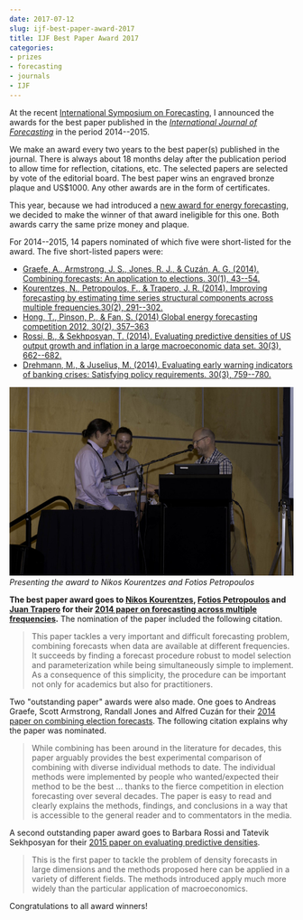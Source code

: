```yaml
---
date: 2017-07-12
slug: ijf-best-paper-award-2017
title: IJF Best Paper Award 2017
categories:
- prizes
- forecasting
- journals
- IJF
---
```


At the recent [International Symposium on Forecasting](http://forecasters.org/isf), I announced the awards for the best paper published in the *[International Journal of Forecasting](http://ijf.forecasters.org)* in the period 2014--2015.

We make an award every two years to the best paper(s) published in the journal. There is always about 18 months delay after the publication period to allow time for reflection, citations, etc. The selected papers are selected by vote of the editorial board. The best paper wins an engraved bronze plaque and US$1000. Any other awards are in the form of certificates.

This year, because we had introduced a [new award for energy forecasting](/hyndsight/iif-hong-award-2016/), we decided to make the winner of that award ineligible for this one. Both awards carry the same prize money and plaque.

For 2014--2015, 14 papers nominated of which five were short-listed for the award. The five short-listed papers were:

 * [Graefe, A., Armstrong, J. S., Jones, R. J., & Cuzán, A. G. (2014). Combining forecasts: An application to elections. 30(1), 43--54.](http://doi.org/10.1016/j.ijforecast.2013.02.005)
 * [Kourentzes, N., Petropoulos, F., & Trapero, J. R. (2014). Improving forecasting by estimating time series structural components across multiple frequencies.30(2), 291--302.](http://doi.org/10.1016/j.ijforecast.2013.09.006)
 * [Hong, T., Pinson, P., & Fan, S. (2014) Global energy forecasting competition 2012, 30(2), 357–363](http://doi.org/10.1016/j.ijforecast.2013.07.001)
 * [Rossi, B., & Sekhposyan, T. (2014). Evaluating predictive densities of US output growth and inflation in a large macroeconomic data set. 30(3), 662--682.](http://doi.org/10.1016/j.ijforecast.2013.03.005)
 * [Drehmann, M., & Juselius, M. (2014). Evaluating early warning indicators of banking crises: Satisfying policy requirements. 30(3), 759--780.](http://doi.org/10.1016/j.ijforecast.2013.10.002)

![](/img/ISF2017-Wed-34.jpg)
*Presenting the award to Nikos Kourentzes and Fotios Petropoulos*

**The best paper award goes to [Nikos Kourentzes](http://kourentzes.com/forecasting), [Fotios Petropoulos](http://fpetropoulos.eu/) and [Juan Trapero](http://blog.uclm.es/juanramontrapero/) for their [2014 paper on forecasting across multiple frequencies](http://doi.org/10.1016/j.ijforecast.2013.09.006).** The nomination of the paper included the following citation.

>This paper tackles a very important and difficult forecasting problem, combining forecasts when data are available at different frequencies. It succeeds by finding a forecast procedure robust to model selection and parameterization while being simultaneously simple to implement. As a consequence of this simplicity, the procedure can be important not only for academics but also for practitioners.

Two "outstanding paper" awards were also made. One goes to Andreas Graefe, Scott Armstrong, Randall Jones and Alfred Cuzán for their [2014 paper on combining election forecasts](http://doi.org/10.1016/j.ijforecast.2013.02.005). The following citation explains why the paper was nominated.

>While combining has been around in the literature for decades, this paper arguably provides the best experimental comparison of combining with diverse individual methods to date. The individual methods were implemented by people who wanted/expected their method to be the best ... thanks to the fierce competition in election forecasting over several decades. The paper is easy to read and clearly explains the methods, findings, and conclusions in a way that is accessible to the general reader and to commentators in the media.

A second outstanding paper award goes to Barbara Rossi and Tatevik Sekhposyan for their [2015 paper on evaluating predictive densities](https://doi.org/10.1016/j.ijforecast.2013.03.005).

>This is the first paper to tackle the problem of density forecasts in large dimensions and the methods proposed here can be applied in a variety of different fields. The methods introduced apply much more widely than the particular application of macroeconomics.

Congratulations to all award winners!
